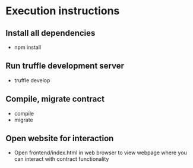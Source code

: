 # Execution instructions

## Install all dependencies

- npm install

## Run truffle development server

- truffle develop

## Compile, migrate contract

- compile
- migrate

## Open website for interaction

- Open frontend/index.html in web browser to view webpage where you can interact with contract functionality
